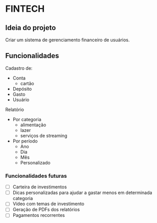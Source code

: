 # FINTECH 

## Ideia do projeto

Criar um sistema de gerenciamento financeiro de usuários. 

## Funcionalidades 

Cadastro de: 
  - Conta
    - cartão
  - Depósito
  - Gasto
  - Usuário

Relatório 
   - Por categoria
     - alimentação
     - lazer
     - serviços de streaming
   - Por período
     - Ano 
     - Dia
     - Mês
     - Personalizado

### Funcionalidades futuras
  - [ ] Carteira de investimentos
  - [ ] Dicas personalizadas para ajudar a gastar menos em determinada categoria
  - [ ] Vídeo com temas de investimento
  - [ ] Geração de PDFs dos relatórios 
  - [ ] Pagamentos recorrentes
